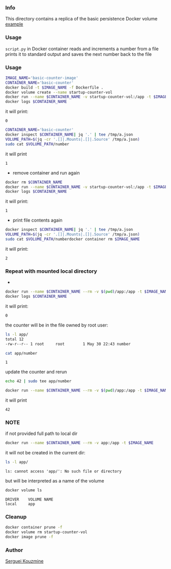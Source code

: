 ### Info

This directory contains a replica of the basic persistence Docker volume [example](https://github.com/rjwvandenberg/docker-volume-example)


### Usage

`script.py` in Docker container reads and increments a number from a file prints it to standard output and saves the next number back to the file

### Usage
```sh
IMAGE_NAME='basic-counter-image'
CONTAINER_NAME='basic-counter'
docker build -t $IMAGE_NAME -f Dockerfile . 
docker volume create --name startup-counter-vol
docker run --name $CONTAINER_NAME -v startup-counter-vol:/app -t $IMAGE_NAME 
docker logs $CONTAINER_NAME
```
it will print:
```text
0
```
```sh
CONTAINER_NAME='basic-counter'
docker inspect $CONTAINER_NAME| jq '.' | tee /tmp/a.json
VOLUME_PATH=$(jq -cr '.[]|.Mounts|.[]|.Source' /tmp/a.json)
sudo cat $VOLUME_PATH/number
```
it will print 
```text
1
```
* remove container and run again
```sh
docker rm $CONTAINER_NAME
docker run --name $CONTAINER_NAME -v startup-counter-vol:/app -t $IMAGE_NAME 
docker logs $CONTAINER_NAME
```
it will print:
```text
1
```
* print file contents again
```sh
docker inspect $CONTAINER_NAME| jq '.' | tee /tmp/a.json
VOLUME_PATH=$(jq -cr '.[]|.Mounts|.[]|.Source' /tmp/a.json)
sudo cat $VOLUME_PATH/numberdocker container rm $IMAGE_NAME
```
it will print:
```text
2
```
### Repeat with mounted local directory

* 
```sh
docker run --name $CONTAINER_NAME --rm -v $(pwd)/app:/app -t $IMAGE_NAME 
docker logs $CONTAINER_NAME
```
it will print:
```text
0
```

the counter will be in the file owned by root user:
```sh
ls -l app/
total 12
-rw-r--r-- 1 root     root        1 May 30 22:43 number
```
```sh
cat app/number
```
```text
1
```
update the counter and rerun
```sh
echo 42 | sudo tee app/number
```

```sh
docker run --name $CONTAINER_NAME --rm -v $(pwd)/app:/app -t $IMAGE_NAME 
```
it will print
```text
42
```
### NOTE

if not provided full path to local dir 
```sh
docker run --name $CONTAINER_NAME --rm -v app:/app -t $IMAGE_NAME

```
it will not be created in the current dir:
```sh
ls -l app/  
```

```text
ls: cannot access 'app/': No such file or directory
```
but will be interpreted as a name of the volume
```sh
docker volume ls
```
```text
DRIVER    VOLUME NAME
local     app

```
### Cleanup

```sh
docker container prune -f
docker volume rm startup-counter-vol
docker image prune -f
```

### Author
[Serguei Kouzmine](kouzmine_serguei@yahoo.com)

